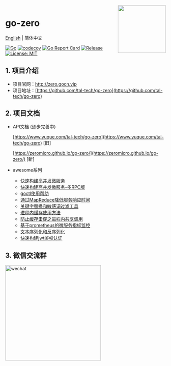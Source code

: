 <img align="right" width="150px" src="https://gitee.com/kevwan/static/raw/master/doc/images/go-zero.png">

# go-zero

[English](readme-en.md) | 简体中文

[![Go](https://github.com/tal-tech/go-zero/workflows/Go/badge.svg?branch=master)](https://github.com/tal-tech/go-zero/actions)
[![codecov](https://codecov.io/gh/tal-tech/go-zero/branch/master/graph/badge.svg)](https://codecov.io/gh/tal-tech/go-zero)
[![Go Report Card](https://goreportcard.com/badge/github.com/tal-tech/go-zero)](https://goreportcard.com/report/github.com/tal-tech/go-zero)
[![Release](https://img.shields.io/github/v/release/tal-tech/go-zero.svg?style=flat-square)](https://github.com/tal-tech/go-zero)
[![License: MIT](https://img.shields.io/badge/License-MIT-yellow.svg)](https://opensource.org/licenses/MIT)

## 1. 项目介绍

* 项目官网：http://zero.gocn.vip
* 项目地址：[https://github.com/tal-tech/go-zero](https://github.com/tal-tech/go-zero)

## 2. 项目文档

* API文档 (逐步完善中)

  [https://www.yuque.com/tal-tech/go-zero](https://www.yuque.com/tal-tech/go-zero) [旧]
  
  [https://zeromicro.github.io/go-zero/](https://zeromicro.github.io/go-zero/) [新]

* awesome系列
  * [快速构建高并发微服务](doc/shorturl.md)
  * [快速构建高并发微服务-多RPC版](docs/frame/bookstore.md)
  * [goctl使用帮助](doc/goctl.md)
  * [通过MapReduce降低服务响应时间](doc/mapreduce.md)
  * [关键字替换和敏感词过滤工具](doc/keywords.md)
  * [进程内缓存使用方法](doc/collection.md)
  * [防止缓存击穿之进程内共享调用](doc/sharedcalls.md)
  * [基于prometheus的微服务指标监控](doc/metric.md)
  * [文本序列化和反序列化](doc/mapping.md)
  * [快速构建jwt鉴权认证](doc/jwt.md)

## 3. 微信交流群

<img src="https://gitee.com/kevwan/static/raw/master/doc/images/wechat.jpg" alt="wechat" width="300" />